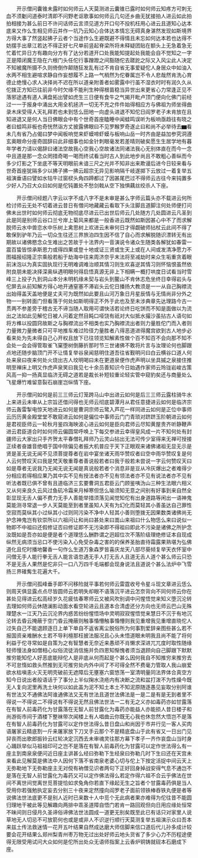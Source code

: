<!-- { "loadSidebar": true } -->
　　开示僧问囊锥未露时如何师云人天莫测进云囊锥已露时如何师云知疼方可刺无血不须劖问道泰时清即不问野老讴歌事如何师云几句还乡曲无犹接拍人进云如此拍拍相接为甚么前日不许问话师云言须见道方开口句不投机枉用心进云且道知心达本底来又作么生相见师云并作一坑乃云知心合体达本情忘无碍真身湛然发现如斯境界方得大事了然竖起拂子云者个当途作么生避既避不得情且未忘如何达本若也达得不妨摆手出章江若达不得正好七尺单前竖起脊梁所将未释疑团贴在额头上无急着急无忙着忙异日方有趣向分方有了达分若道开口处我能知提起处我能会自不觉知之一字正是障闭魔王隐在六根门头任佗行事蹭蹬之间豁随佗去蹉跎之际又入风尘此人决定不知被魔所摄不久则倚倒作颠随狂发乱有过不肯自省无事爱疑佗人身居众中如油入水两不相生避喧求静自作妄想履不上路一气梢然为佗眷属岂不令人悲哉然肯洗心育德止绝慢心求人决择尚不迟在所以道亲附善者如雾露中行虽不湿衣时时有润久久从佗拨正方知已往前非今时欠缘不能利生种得根苗稳当异世出来更省心力常逢正见不落邪途遇有道人满盘拓出譬如虎生三日便有食牛之气揭开毗卢顶门便向化佛门前经过一一于报身中涌出大用全机拯济一切无不充之件件始得相应方与佛祖为师坐得曲录木床受得人天礼拜若也未到恁么田地一向虚头进退不知佗日阎罗老子未肯放在且知进退又是何人当日佛眼会中有个世奇首座瞌睡中闻蛙鸣误听为板响亟趋往有晓之者曰蛙鸣非板也奇恍然诣方丈披露佛眼曰不见罗睺罗奇遂止曰和尚不必举待去▆看未几有省乃占偈曰梦中闻板响觉来虾蟆啼虾蟆与板响山岳一时齐由是益加参究洞遵玄奥眼命分座奇固辞曰此非细事也如金针刺眼毫发若差晴则破矣愿生生居学地有暮年学者力请以偈辞曰诸法空故我心空我心空故诸法同诸法我心无别体直在而今一念中且道是那一念众罔措奇喝一喝而终试看当时古人到此地步尚且不敢粗心善纵而今多少灯影之下坐底不等天明眼前未谙三尺之光并不知非出来欺谩后进今日较来看与世奇首座犹隔多少以拂子拂一拂云超宗无异见影响隔千岐遂掷下云放过一着复举五祖演垂语曰譬如水牯牛过窗棂头角四蹄都过了因甚尾巴过不得师云古往今来钝置多少好人乃召大众曰如何是佗钝置处不愁剑戟从空下独惧藕丝绞杀人下座。

　　开示僧问经题八字云以字不成八字不是未审是甚么字师云篇头亦不载进云何所检讨师云无处不切着进云昔日有僧问地藏藏云看取下头注脚且道脚注何处师便打问佛未出世时如何师云彻底无物彻底尽进云已出世后师云几处随方几处圆进云凡圣到此是同是别师云谷口兰兮岸上菊风来都是一般香进云既然如斯因甚心中不了而求解脱师云水中兽恋水中乐树上禽思树上欢进云未审何日才得觑破师拈杖云此间不得了敢保到驴年乃云一切众生往还三界旅泊四生因不信了自心而求解脱随识漂转无有出期故以诸佛愍念众生难出之苦故于十法界内一音演说令诸众生随类各解犹如春雷一震百蛰皆惊承斯恩力或得四果或登十地或证三贤或生天上或在人间或发清净愿力不图福报绍隆正宗乘般若船于劫海中往来周济奈乎末法将至减劫时来众生垢重贪着眼前沫泡以为真实固执现行无明难调难治顺其情习则生欢喜逆其情习则怀恼恨虽然依附良朋未能决择深奥纵遇明眼何得启悟真源无非上下相瞒一概打哄度日试看当时雪峰三上投子九到洞山本分未明机缘未契与岩头到鳌山不肯休志危坐终日幸得岩头与佗屏去从前知解方得心地开通窒塞不滞岩头云佗日播扬大教须是一一从自己胸襟流出始得盖天盖地便是丈夫可为既然如此要且山河万象日月星辰情与无情尚非分外之物一一别转面门但看落于何处如斯明得正不外于此也及至未涉典章先达理路今古一贯两不参差旁于稽古无不谛当随人取用可谓快活若论终日吃饼而不知是面做以为流出之法如此见解佗日被人问着定然目盹口哑饶有祇对大似抵水撮沙虽拈古人语句如将方榫以投圆窍故斯之与胸襟流出不相类也实乃胸襟流出者则力量胜佗门而入者则力量微力量微者只可平地推车难过险径力量胜者八得恶道进得魔宫欲到古人地步必看来处为先未得自己心开权且放下已往领览知解素性做个百不知百不会向那不知不会处一会会得管取雀飞窠堕树倒藤折那时节三世诸佛不敢将片言与汝理论何也脚跟点地还随步脑顶门开不让情复举谷泉闻慈明住道吾往省觐明问曰白云横谷口道人何处来泉曰夜来何处火烧出古人坟明喝曰未在更道泉便作虎声明以坐具摵之泉接住推明至禅床上明又作虎声泉笑曰我见七十余员善知识今日始遇作家师云玲珑岩峻古策风高一抑一扬真显临济无碍之道若是裁长补短较重论轻实管中窥豹矣还与商量处么飞星爆竹难留意裂石崩崖岂纵情下座。

　　开示僧问如何是前三三师云灯笼跨马山中出进云如何是后三三师云露柱骑牛水上来进云未审从上宗旨还借问得也无师云彻底碧潭月从君任意捷进云如何是临济宗师云轰雷掣电惊天地进云如何是曹洞宗师云鹭入芦花一样同进云如何是正位中事师云历历黄金殿堂堂不敢窥进云如何是偏位中事师云门门青琐对跻跻玉阶朝进云如何是君视臣师云一轮秋月鉴四海映波心进云如何是臣向君师云尽知黄屋贵齐听静鞭声进云君臣道合时如何师云偏圆常呼唤上下每交参进云幸得皇风成一片不知何处有封疆师云大家出只手齐贺太平春僧礼拜师乃云灵山拈出无法可传少室得来无禅可授接正续者奋雄音绝唱于国中除偏见者振大机普应于天下正眼观来诸佛诸祖无显无示是贤是圣无说无闻不见须菩提尊者在岩中宴坐诸天雨华赞叹者曰空中雨华赞叹复是何人云何赞叹天曰我是梵天敬重尊者善说般若者曰我于般若未尝说一字云何赞叹天曰如是尊者无说我乃无闻无说无闻是真说般若者个消息非是豆从冷灰爆出之者难得少分相应若得相应果乃其中实不见有授法者亦不见有领法者亦不见有说法者亦不见有听法者既已俱不曾有且道临济三玄要曹洞五君臣云门顾鉴咦沩山三种生法眼六相义又从何来良久云风过鱼矶冷霜来月棹寒但恁么喻须知无意之间别有好事到来自然全彰显现无舌人偏不费力无手人善能举措须落见闻觉知佗有出身道路等闲出一语神鬼莫能测寻常退一步人天莫能至到者里虽知人天有为幻化而莫轻其小善虽达自己罪性空寂而莫纵其小过纵其小过则同污染不净中人轻其小善则堕拨无因果数类诸佛尚无护念神鬼岂有钦崇所以六祖问让和尚曰甚处来曰嵩山来祖曰什么物恁么来曰说似一物即不中祖曰还假修证否曰修证即不无污染即不得祖曰即此不污染是诸佛之所护念汝既如是吾亦如是便是者个道理恁么酬酢谓之迥超位次不落阶级理绝修证本自现成纵然无病须当忌口不使污染入心免受杂毒之害的的保养圣胎直待霜露果熟堪为弘佛道化且佗时播地馨香一句作么生道万象森罗皆喜庆龙天八部尽葵倾复举天衣怀室中问僧无手人能行拳无舌人能言语忽遇无手人打无舌人且道无舌人道个甚么师云只恐不是无舌人果然是佗非只一口八万四千毛端都会现身说法且道说个甚么法炉中飞雪扬三界碓觜生花遍大千。

　　开示僧问孤峰垂手即不问移险就平事若何师云雷霆收号令星斗现文章进云恁么则周天俱显露点点尽皆圆师云若明失却眼不语落沉平进云怎奈背向不同何师云你在甚处见得进云松高经岁久花疲怯春寒师云又被风吹别调中问惺悟觉来知义堕沉沦转去理如何师云休随澜影动面水看空轮进云且道本合清虚还分方向也无师云巴山无殊理楚水一江天乃云沉沦界内惑苦纷纷惺悟场中灵明寂寂惺悟觉来慧日不沉于有地沉沦转去昏云掩蔽于空门昏云掩蔽则触事惛懵触事惛懵则我见重增我见重增直晓佗人过失自己不能退顾逐日上单下单自不返省离尘脱俗所为何事割爱辞亲图些甚么若不报国资亲难酬水土若不导利檀那枉披法服况且心头未悟道眼未明我且尚不能了将何利益于佗寻常如是自策为之有智慧者无奈近来愚顽不肖懒求深进兀兀度时取性随缘轻师慢法身如僧相心似俗流徒消信施并负四恩知惭愧者须当退顾向自己脚跟下默默推穷能知佗人好恶底能辩佗人是非底从何而起是个甚么因何我自不知推穷来推穷去不可怠惰如救头然推到无可推穷处内外中间了不可得全然不费毫力管取人我山崩爱欲水枯嗔恚火灭无明壳破前无遮障后无壅塞六窗悠荡一室清明量同法界体合真空方知今日说出者般语话于了事分上半似掬水浇疮内有决断之流和盆打泼不为性燥今既无人复向泥里再洗土块何以如此盖为泥不知土本土不知泥原随逐愚见妄取分别阿谁有世法又不通佛法阿谁通佛法又无有世法且道世法佛法是一是二是有是无到者里不得说一不得说二不得说有不得说无然且佛法世法一二有无之义亦如毒药亦如甘露落在有智人前毒药化为甘露落在无智人前甘露化为毒药亦能益人亦能损人昔日楼子和尚游街市间于酒楼下整袜带次闻楼上有人唱曲云你既无心我也休忽然大悟岂不是落在有智人前毒药化为甘露可以定作世法得么昔日盘山和尚因于市井行见一客人买肉语屠家云精底割一斤来屠家放下刀叉手云那个不是精底盘山于此有省又一日出门见舁丧而出歌郎振铃云红轮决定沉西去未审魂灵往那方幕下孝子一齐作哀盘山当时身心踊跃举似马祖祖印可之岂不是落在有智人前毒药化为甘露可以定作世法得么有一座主到南泉泉便问近日座主讲甚么经曰弥勒下生经泉曰弥勒几时下生曰还在天宫未来看此见解莫是佛法中人因何下落不省南泉老婆心切与佗上下按定活捉中间云天上无弥勒地下无弥勒座主无对傥有衲僧见识者两句下正好回身掉战安得气息不通岂不是落在无智人前甘露化为毒药又可以定作佛法得么若定作得六祖不合云乎佛法在世间不离世间觉离世觅菩提恰如求兔角你若直下缘起无生之旨者个甘露毒药俱是当人受用你若强勉执定妄去分别三十夜来定然撞向阎罗老子面前领铁棒吞铁丸便是者等说佛法世法底更不是别人近时已来数十人中觅个无此病者果亦难得为佗往昔不能圆归理地干被此等见解趣向两排中乖圣道障自悟门若肯一路回观但向日用应缘处恒常不昧间则日侵月久圣谛俗谛佛法世法圆成一道更无别矣既至此已有话只对家里人说草地无人切忌不可放箭何也或是或非人不识逆行顺行天莫测复举五祖演示众曰吾本来兹土传法救迷情一花开五叶结果自然成达磨大师信脚来信口道后代儿孙多成计较要会花开结果么郑州梨青州枣万物无过出处好师云地头货省了多少心力不历程途便得无限受用试问大众如何是佗所出处众无语师指案上云香炉铜铸就砚本石磨成下座。

